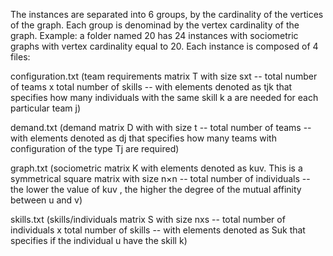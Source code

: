 The instances are separated into 6 groups, by the cardinality of the vertices of the graph. Each group is denominad by the vertex cardinality of the graph. Example: a folder named 20 has 24 instances with sociometric graphs with vertex cardinality equal to 20. Each instance is composed of 4 files:


configuration.txt (team requirements matrix T with size sxt -- total number of teams x  total number of skills -- with elements denoted as tjk that specifies how many individuals with the same skill k a are needed for each particular team j)

demand.txt (demand matrix D with with size t --  total number of teams  -- with elements denoted as dj that specifies how many teams with configuration of the type Tj are required)

graph.txt (sociometric matrix K with elements denoted as kuv. This is a symmetrical square matrix with size n×n -- total number of individuals -- the lower the value of kuv , the higher the degree of the mutual affinity between u and v) 

skills.txt (skills/individuals matrix S with size nxs -- total number of individuals x total number of skills -- with elements denoted as Suk that specifies if the individual u have the skill k)

